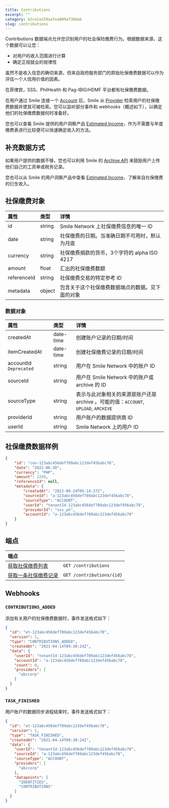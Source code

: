 ```yaml
---
title: Contributions
excerpt: ""
category: 62ce2a159aafea009af30dab
slug: contributions
---
```


Contributions 数据端点允许您识别用户的社会保险缴费行为。根据数据来源，这个数据可以让您：

- 对用户的收入范围进行计算
- 确定正规就业的规律性

虽然不是收入信息的确切来源，但来自政府服务部门的原始社保缴费数据可以作为评估一个人信用价值的因素。

在菲律宾，SSS、PhilHealth 和 Pag-IBIG/HDMF 平台都有社保缴费数据。

在用户通过 Smile 连接一个 [Account](/v1.0-Chinese/reference/accounts) 后，Smile 从 [Provider](/reference/providers) 检索用户的社保缴费数据并使其可被检索。您可以监听部分事件和 webhooks（概述如下），以确定他们的社保缴费数据何时准备好。

您也可以查看 Smile 提供的用户洞察产品 [Estimated Income](/reference/estimated-incomes)，作为不需要与年度缴费表进行比较便可以快速确定收入的方法。

## 补充数据方式

如果用户提供的数据不够，您也可以利用 Smile 的 [Archive API](/reference/archives) 来鼓励用户上传他们自己的工资单或税务记录。

您也可以从 Smile 的用户洞察产品中查看 [Estimated Income](/reference/estimated-incomes)，了解来自社保缴费的衍生收入。

## 社保缴费对象

| 属性          | 类型     | 详情                                                                  |
|:------------|:-------|:--------------------------------------------------------------------|
| id          | string | Smile Network 上社保缴费信息的唯一 ID                                         |
| date        | string | 社保缴费的日期。当准确日期不可用时，默认为月底                                             |
| currency    | string | 社保缴费捐款的货币，3个字符的 alpha ISO 4217                                      |
| amount      | float  | 汇出的社保缴费数额                                                           |
| referenceId | string | 社保缴费交易的特定参考 ID                                                      |
| metadata    | object | 包含关于这个社保缴费数据端点的数据。见下面的对象 |


### 数据对象

| 属性          | 类型     | 详情                                                            |
| :--------- | :----- |:--------------------------------------------------------------|
| createdAt | date-time | 创建账户记录的日期/时间                                                  |
| itemCreatedAt | date-time | 创建社保缴费记录的日期/时间                                                |
| accountId `Deprecated` | string | 用户在 Smile Network 中的账户 ID                                     |
| sourceId | string | 用户在 Smile Network 中的账户或 archive 的 ID                          |
| sourceType | string | 表示与此对象相关的来源是账户还是 archive 。可能的值：`ACCOUNT`, `UPLOAD`, `ARCHIVE` |
| providerId | string | 用户账户的数据提供商 ID                                                 |
| userId | string | Smile Network 上的用户 ID                                         |


## 社保缴费数据样例

```json
{
    "id": "con-123abc456def789abc123def456abc78",
    "date": "2022-06-30",
    "currency": "PHP",
    "amount": 2250,
    "referenceId": null,
    "metadata": {
        "createdAt": "2022-08-24T05:14:37Z",
        "sourceId": "a-123abc456def789abc123def456abc78",
        "sourceType": "ACCOUNT",
        "userId": "tenantId-123abc456def789abc123def456abc78",
        "providerId": "sss_ph",
        "accountId": "a-123abc456def789abc123def456abc78"
    }
}
```

## 端点

| 端点                                        | |
|:------------------------------------------| :---- |
| [获取社保缴费列表](/reference/list-contributions) | `GET /contributions` |
| [获取一条社保缴费记录](/reference/get-contribution) | `GET /contributions/{id}` |

## Webhooks

### `CONTRIBUTIONS_ADDED`

添加有关用户的社保缴费数据时，事件发送格式如下：

```json
{
  "id": "et-123abc456def789abc123def456abc78",
  "version": 1,
  "type": "CONTRIBUTIONS_ADDED",
  "createdAt": "2021-04-14T09:30:24Z",
  "data": {
    "userId": "tenantId-123abc456def789abc123def456abc78",
    "accountId": "a-123abc456def789abc123def456abc78",
    "count": 0,
    "providers": [
      "abccorp"
    ]
  }
}
```

### `TASK_FINISHED`

用户账户的数据同步进程结束时，事件发送格式如下：

```json
{
  "id": "et-123abc456def789abc123def456abc78",
  "version": 1,
  "type": "TASK_FINISHED",
  "createdAt": "2021-04-14T09:30:24Z",
  "data": {
    "userId": "tenantId-123abc456def789abc123def456abc78",
    "sourceId": "a-123abc456def789abc123def456abc78",
    "sourceType": "ACCOUNT",
    "providers": [
      "abccorp"
    ],
    "datapoints": [
      "IDENTITIES",
      "CONTRIBUTIONS"
    ]
  }
}
```
